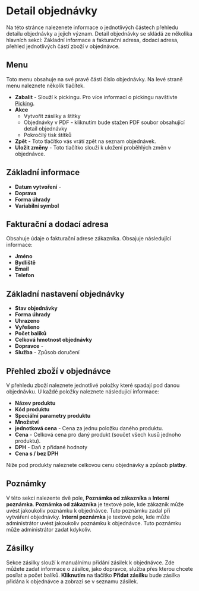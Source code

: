 ﻿---
sidebar_position: 1
---

# Detail objednávky

Na této stránce nalezenete informace o jednotlivých částech přehledu detailu objednávky
a jejich význam. Detail objednávky se skládá ze několika hlavních sekcí: Základní 
informace a fakturační adresa, dodací adresa, přehled jednotlivých částí zboží v objednávce. 

## Menu
Toto menu obsahuje na své pravé části číslo objednávky. Na levé straně menu naleznete několik tlačítek.

- **Zabalit** - Slouží k pickingu. Pro více informací o pickingu navštivte [Picking](/docs/documentation/orders/order-picking).
- **Akce**
    - Vytvořit zásilky a štítky
    - Objednávky v PDF - kliknutím bude stažen PDF soubor obsahující detail objednávky
    - Pokročilý tisk štítků
- **Zpět** - Toto tlačítko vás vrátí zpět na seznam objednávek.
- **Uložit změny** - Toto tlačítko slouží k uložení proběhlých změn v objednávce.


## Základní informace

- **Datum vytvoření** - 
- **Doprava**
- **Forma úhrady**
- **Variabilní symbol**

## Fakturační a dodací adresa
Obsahuje údaje o fakturační adrese zákazníka. Obsajuje následující informace:

- **Jméno**
- **Bydliště**
- **Email**
- **Telefon**

## Základní nastavení objednávky
- **Stav objednávky** 
- **Forma úhrady**
- **Uhrazeno**
- **Vyřešeno**
- **Počet balíků**
- **Celková hmotnost objednávky**
- **Dopravce** - 
- **Služba** - Způsob doručení


## Přehled zboží v objednávce
V přehledu zboží naleznete jednotlivé položky které spadají pod danou objednávku.
U každé položky naleznete následující informace:

- **Název produktu**
- **Kód produktu**
- **Speciální parametry produktu**
- **Množství**
- **jednotková cena** - Cena za jednu položku daného produktu.
- **Cena** - Celková cena pro daný produkt (součet všech kusů jednoho produktu).
- **DPH** - Daň z přidané hodnoty
- **Cena s / bez DPH**

Níže pod produkty naleznete celkovou cenu objednávky a způsob **platby**.


## Poznámky
V této sekci nalezente dvě pole, **Poznámka od zákazníka** a **Interní poznámka**.
**Poznámka od zákazníka** je textové pole, kde zákazník může uvést jakoukoliv poznámku k objednávce. Tuto poznámku zadal při vytváření objednávky.
**Interní poznámka** je textové pole, kde může administrátor uvést jakoukoliv poznámku k objednávce. Tuto poznámku může administrátor zadat kdykoliv.


## Zásilky
Sekce zásilky slouží k manuálnímu přidání zásilek k objednávce. Zde můžete zadat informace o zásilce, jako dopravce, služba přes kterou chcete posílat a počet balíků.
**Kliknutím** na tlačítko **Přidat zásilku** bude zásilka přidána k objednávce a zobrazí se v seznamu zásilek.
```